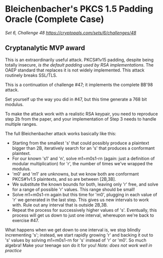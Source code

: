 # Bleichenbacher's PKCS 1.5 Padding Oracle (Complete Case)

_Set 6, Challenge 48_
_https://cryptopals.com/sets/6/challenges/48_

## Cryptanalytic MVP award

This is an extraordinarily useful attack. PKCS#1v15 padding, despite being totally insecure, _is the default padding used by RSA implementations_. The OAEP standard that replaces it is not widely implemented. This attack routinely breaks SSL/TLS.


This is a continuation of challenge #47; it implements the complete BB'98 attack.

Set yourself up the way you did in #47, but this time generate a 768 bit modulus.

To make the attack work with a realistic RSA keypair, you need to reproduce step 2b from the paper, and your implementation of Step 3 needs to handle multiple ranges.

The full Bleichenbacher attack works basically like this:

  * Starting from the smallest 's' that could possibly produce a plaintext bigger than 2B, iteratively search for an 's' that produces a conformant plaintext.
  * For our known 's1' and 'n', solve m1=m0s1-rn (again: just a definition of modular multiplication) for 'r', the number of times we've wrapped the modulus.
  * 'm0' and 'm1' are unknowns, but we know both are conformant PKCS#1v1.5 plaintexts, and so are between [2B,3B].
  * We substitute the known bounds for both, leaving only 'r' free, and solve for a range of possible 'r' values. This range should be small!
  * Solve m1=m0s1-rn again but this time for 'm0', plugging in each value of 'r' we generated in the last step. This gives us new intervals to work with. Rule out any interval that is outside 2B,3B.
  * Repeat the process for successively higher values of 's'. Eventually, this process will get us down to just one interval, whereupon we're back to exercise #47.

What happens when we get down to one interval is, we stop blindly incrementing 's'; instead, we start rapidly growing 'r' and backing it out to 's' values by solving m1=m0s1-rn for 's' instead of 'r' or 'm0'. So much algebra! Make your teenage son do it for you! *Note: does not work well in practice*

